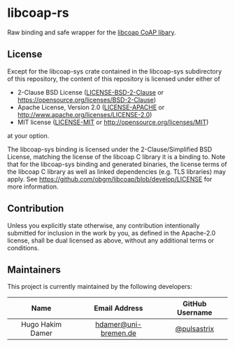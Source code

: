 # libcoap-rs

Raw binding and safe wrapper for the [libcoap CoAP libary](https://github.com/obgm/libcoap).

## License

Except for the libcoap-sys crate contained in the libcoap-sys subdirectory of this repository, the content of this 
repository is licensed under either of

* 2-Clause BSD License
  ([LICENSE-BSD-2-Clause](LICENSE-BSD-2-CLAUSE) or https://opensource.org/licenses/BSD-2-Clause)
* Apache License, Version 2.0
  ([LICENSE-APACHE](LICENSE-APACHE) or http://www.apache.org/licenses/LICENSE-2.0)
* MIT license
  ([LICENSE-MIT](LICENSE-MIT) or http://opensource.org/licenses/MIT)

at your option.

The libcoap-sys binding is licensed under the 2-Clause/Simplified BSD License, matching the license of the libcoap C 
library it is a binding to.
Note that for the libcoap-sys binding and generated binaries, the license terms of the libcoap C library as well as 
linked dependencies (e.g. TLS libraries) may apply.
See https://github.com/obgm/libcoap/blob/develop/LICENSE for more information.

## Contribution

Unless you explicitly state otherwise, any contribution intentionally submitted
for inclusion in the work by you, as defined in the Apache-2.0 license, shall be
dual licensed as above, without any additional terms or conditions.

## Maintainers

This project is currently maintained by the following developers:

|    Name    |     Email Address    |                GitHub Username               |
|:----------:|:--------------------:|:--------------------------------------------:|
| Hugo Hakim Damer | hdamer@uni-bremen.de | [@pulsastrix](https://github.com/pulsastrix) |
